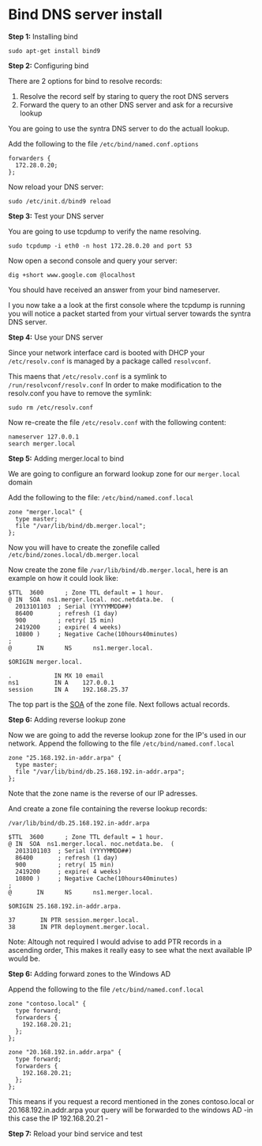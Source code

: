 # Bind DNS server install

**Step 1:** Installing bind

    sudo apt-get install bind9
    
**Step 2:** Configuring bind

There are 2 options for bind to resolve records:

1. Resolve the record self by staring to query the root DNS servers
2. Forward the query to an other DNS server and ask for a recursive lookup

You are going to use the syntra DNS server to do the actuall lookup.

Add the following to the file  `/etc/bind/named.conf.options`

    forwarders {
      172.28.0.20;
    };
    
Now reload your DNS server:

    sudo /etc/init.d/bind9 reload

**Step 3:** Test your DNS server

You are going to use tcpdump to verify the name resolving.

    sudo tcpdump -i eth0 -n host 172.28.0.20 and port 53

Now open a second console and query your server:

    dig +short www.google.com @localhost

You should have received an answer from your bind nameserver.

I you now take a a look at the first console where the tcpdump is running you will notice a packet started from your virtual server towards the syntra DNS server.

**Step 4:** Use your DNS server

Since your network interface card is booted with DHCP your `/etc/resolv.conf` is managed by a package called `resolvconf`.

This maens that `/etc/resolv.conf` is a symlink to `/run/resolvconf/resolv.conf`
In order to make modification to the resolv.conf you have to remove the symlink:

    sudo rm /etc/resolv.conf

Now re-create the file `/etc/resolv.conf` with the following content:

    nameserver 127.0.0.1
    search merger.local
    

**Step 5:** Adding merger.local to bind

We are going to configure an forward lookup zone for our `merger.local` domain

Add the following to the file: `/etc/bind/named.conf.local`

    zone "merger.local" {
      type master;
      file "/var/lib/bind/db.merger.local";
    };
    
Now you will have to create the zonefile called `/etc/bind/zones.local/db.merger.local`

    
Now create the zone file `/var/lib/bind/db.merger.local`, here is an example on how it could look like:

    $TTL  3600      ; Zone TTL default = 1 hour.
    @ IN  SOA  ns1.merger.local. noc.netdata.be.  (
      2013101103  ; Serial (YYYYMMDD##)
      86400       ; refresh (1 day)
      900         ; retry( 15 min)
      2419200     ; expire( 4 weeks)
      10800 )     ; Negative Cache(10hours40minutes)
    ;
    @       IN      NS      ns1.merger.local.
    
    $ORIGIN merger.local.
    
    .            IN MX 10 email
    ns1	         IN A    127.0.0.1
    session      IN A    192.168.25.37 


The top part is the [SOA][1] of the zone file.
Next follows actual records.

**Step 6:** Adding reverse lookup zone

Now we are going to add the reverse lookup zone for the IP's used in our network.
Append the following to the file `/etc/bind/named.conf.local`

    zone "25.168.192.in-addr.arpa" {
      type master;
      file "/var/lib/bind/db.25.168.192.in-addr.arpa";
    };

Note that the zone name is the reverse of our IP adresses.

And create a zone file containing the reverse lookup records:

`/var/lib/bind/db.25.168.192.in-addr.arpa`

    $TTL  3600      ; Zone TTL default = 1 hour.
    @ IN  SOA  ns1.merger.local. noc.netdata.be.  (
      2013101103  ; Serial (YYYYMMDD##)
      86400       ; refresh (1 day)
      900         ; retry( 15 min)
      2419200     ; expire( 4 weeks)
      10800 )     ; Negative Cache(10hours40minutes)
    ;
    @       IN      NS      ns1.merger.local.
    
    $ORIGIN 25.168.192.in-addr.arpa.
    
    37       IN PTR session.merger.local.
    38	     IN PTR deployment.merger.local.
    
Note: Altough not required I would advise to add PTR records in a ascending order,
This makes it really easy to see what the next available IP would be.

**Step 6:** Adding forward zones to the Windows AD

Append the following to the file  `/etc/bind/named.conf.local`
    
    zone "contoso.local" {
      type forward;
      forwarders {
        192.168.20.21;
      };
    };
    
    zone "20.168.192.in.addr.arpa" {
      type forward;
      forwarders {
        192.168.20.21;
      };
    };

This means if you request a record mentioned in the zones contoso.local or 20.168.192.in.addr.arpa your query will be forwarded to the windows AD -in this case the IP 192.168.20.21 -

**Step 7:** Reload your bind service and test



  [1]: http://www.zytrax.com/books/dns/ch8/soa.html


